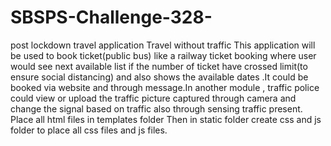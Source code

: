 # SBSPS-Challenge-328-
post lockdown travel application
Travel without traffic
This application will be used to book ticket(public bus) like a railway ticket booking where user would see next available list if the number of ticket have crossed limit(to ensure social distancing) and also shows the available dates .It could be booked via website and through message.In another module , traffic police could view or upload the traffic picture captured through camera and change the signal based on traffic also through sensing traffic present.
Place all html files in templates folder
Then in static folder create css and js folder to place all css files and js files.

